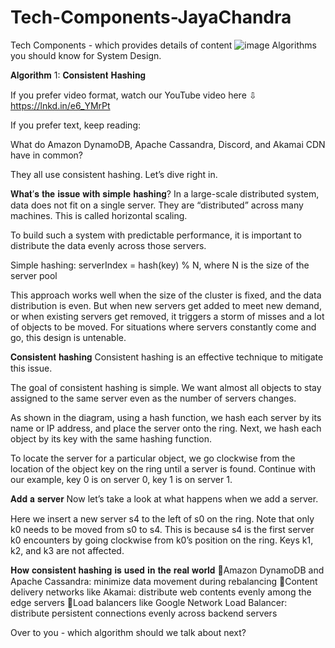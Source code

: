 # Tech-Components-JayaChandra
Tech Components - which provides details of content
![image](https://user-images.githubusercontent.com/115500959/195175318-57663af9-1e03-4c00-a1b9-03996482b431.png)
Algorithms you should know for System Design. 

𝐀𝐥𝐠𝐨𝐫𝐢𝐭𝐡𝐦 1: 𝐂𝐨𝐧𝐬𝐢𝐬𝐭𝐞𝐧𝐭 𝐇𝐚𝐬𝐡𝐢𝐧𝐠

If you prefer video format, watch our YouTube video here ⇩
https://lnkd.in/e6_YMrPt 

If you prefer text, keep reading:

What do Amazon DynamoDB, Apache Cassandra, Discord, and Akamai CDN have in common?

They all use consistent hashing. Let’s dive right in.

𝐖𝐡𝐚𝐭’𝐬 𝐭𝐡𝐞 𝐢𝐬𝐬𝐮𝐞 𝐰𝐢𝐭𝐡 𝐬𝐢𝐦𝐩𝐥𝐞 𝐡𝐚𝐬𝐡𝐢𝐧𝐠?
In a large-scale distributed system, data does not fit on a single server. They are “distributed” across many machines. This is called horizontal scaling.

To build such a system with predictable performance, it is important to distribute the data evenly across those servers.

Simple hashing: serverIndex = hash(key) % N, where N is the size of the server pool

This approach works well when the size of the cluster is fixed, and the data distribution is even. But when new servers get added to meet new demand, or when existing servers get removed, it triggers a storm of misses and a lot of objects to be moved. For situations where servers constantly come and go, this design is untenable.

𝐂𝐨𝐧𝐬𝐢𝐬𝐭𝐞𝐧𝐭 𝐡𝐚𝐬𝐡𝐢𝐧𝐠
Consistent hashing is an effective technique to mitigate this issue.

The goal of consistent hashing is simple. We want almost all objects to stay assigned to the same server even as the number of servers changes.

As shown in the diagram, using a hash function, we hash each server by its name or IP address, and place the server onto the ring. Next, we hash each object by its key with the same hashing function.

To locate the server for a particular object, we go clockwise from the location of the object key on the ring until a server is found. Continue with our example, key 0 is on server 0, key 1 is on server 1.

𝐀𝐝𝐝 𝐚 𝐬𝐞𝐫𝐯𝐞𝐫
Now let’s take a look at what happens when we add a server.

Here we insert a new server s4 to the left of s0 on the ring. Note that only k0 needs to be moved from s0 to s4. This is because s4 is the first server k0 encounters by going clockwise from k0’s position on the ring. Keys k1, k2, and k3 are not affected.

𝐇𝐨𝐰 𝐜𝐨𝐧𝐬𝐢𝐬𝐭𝐞𝐧𝐭 𝐡𝐚𝐬𝐡𝐢𝐧𝐠 𝐢𝐬 𝐮𝐬𝐞𝐝 𝐢𝐧 𝐭𝐡𝐞 𝐫𝐞𝐚𝐥 𝐰𝐨𝐫𝐥𝐝
🔹Amazon DynamoDB and Apache Cassandra: minimize data movement during rebalancing
🔹Content delivery networks like Akamai: distribute web contents evenly among the edge servers
🔹Load balancers like Google Network Load Balancer: distribute persistent connections evenly across backend servers

Over to you - which algorithm should we talk about next?
